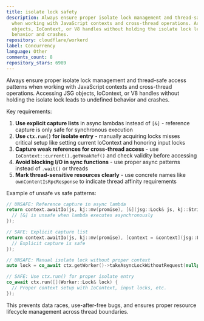 ```yaml
---
title: isolate lock safety
description: Always ensure proper isolate lock management and thread-safe access patterns
  when working with JavaScript contexts and cross-thread operations. Accessing JSG
  objects, IoContext, or V8 handles without holding the isolate lock leads to undefined
  behavior and crashes.
repository: cloudflare/workerd
label: Concurrency
language: Other
comments_count: 8
repository_stars: 6989
---
```


Always ensure proper isolate lock management and thread-safe access patterns when working with JavaScript contexts and cross-thread operations. Accessing JSG objects, IoContext, or V8 handles without holding the isolate lock leads to undefined behavior and crashes.

Key requirements:
1. **Use explicit capture lists** in async lambdas instead of `[&]` - reference capture is only safe for synchronous execution
2. **Use `ctx.run()` for isolate entry** - manually acquiring locks misses critical setup like setting current IoContext and honoring input locks  
3. **Capture weak references for cross-thread access** - use `IoContext::current().getWeakRef()` and check validity before accessing
4. **Avoid blocking I/O in sync functions** - use proper async patterns instead of `.wait()` or threads
5. **Mark thread-sensitive resources clearly** - use concrete names like `ownContentIsRpcResponse` to indicate thread affinity requirements

Example of unsafe vs safe patterns:

```cpp
// UNSAFE: Reference capture in async lambda
return context.awaitIo(js, kj::mv(promise), [&](jsg::Lock& js, kj::String text) mutable {
  // [&] is unsafe when lambda executes asynchronously
});

// SAFE: Explicit capture list
return context.awaitIo(js, kj::mv(promise), [context = &context](jsg::Lock& js, kj::String text) mutable {
  // Explicit capture is safe
});

// UNSAFE: Manual isolate lock without proper context
auto lock = co_await ctx.getWorker()->takeAsyncLockWithoutRequest(nullptr);

// SAFE: Use ctx.run() for proper isolate entry
co_await ctx.run([](Worker::Lock& lock) {
  // Proper context setup with IoContext, input locks, etc.
});
```

This prevents data races, use-after-free bugs, and ensures proper resource lifecycle management across thread boundaries.